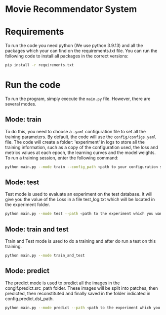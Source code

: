 # Movie Recommendator System

# Requirements

To run the code you need python (We use python 3.9.13) and all the packages which your can find on the requirements.txt file. You can run the following code to install all packages in the correct versions:
```bash
pip install -r requirements.txt
```

# Run the code

To run the program, simply execute the `main.py` file. However, there are several modes.

## Mode: train

To do this, you need to choose a `.yaml` configuration file to set all the training parameters. By default, the code will use the `config/configs.yaml` file. The code will create a folder: 'experiment' in logs to store all the training information, such as a copy of the configuration used, the loss and metrics values at each epoch, the learning curves and the model weights.
To run a training session, enter the following command:
```bash
python main.py --mode train --config_path <path to your configuration system> 
```

## Mode: test

Test mode is used to evaluate an experiment on the test database. It will give you the value of the Loss in a file test_log.txt which will be located in the experiment folder.
```bash
python main.py --mode test --path <path to the experiment which you want to evaluate> 
```

## Mode: train and test

Train and Test mode is used to do a training and after do run a test on this training.
```bash
python main.py --mode train_and_test
```

## Mode: predict

The predict mode is used to predict all the images in the congif.predict.src_path folder. These images will be split into patches, then predicted, then reconstituted and finally saved in the folder indicated in config.predict.dst_path.

```bash
python main.py --mode predict --path <path to the experiment which you want to use for the prediction> 
```

